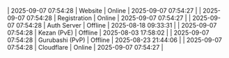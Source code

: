 | 2025-09-07 07:54:28 | Website | Online | 2025-09-07 07:54:27 |
| 2025-09-07 07:54:28 | Registration | Online | 2025-09-07 07:54:27 |
| 2025-09-07 07:54:28 | Auth Server | Offline | 2025-08-18 09:33:31 |
| 2025-09-07 07:54:28 | Kezan (PvE) | Offline | 2025-08-03 17:58:02 |
| 2025-09-07 07:54:28 | Gurubashi (PvP) | Offline | 2025-08-23 21:44:06 |
| 2025-09-07 07:54:28 | Cloudflare | Online | 2025-09-07 07:54:27 |
